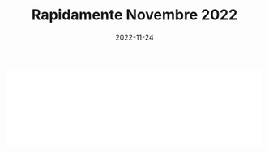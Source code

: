 ﻿---
layout: torneo
title:  "Rapidamente Novembre 2022"
date:   2022-11-24
---
<script>
  function resizeIframe(obj) {
    obj.style.height = obj.contentWindow.document.documentElement.scrollHeight + 'px';
  }
</script>
<iframe src="Grp1-Rd25.html" style="
    display: block;
    width: 100%;
    border: none;" frameborder="0" scrolling="no" onload="resizeIframe(this)"></iframe>